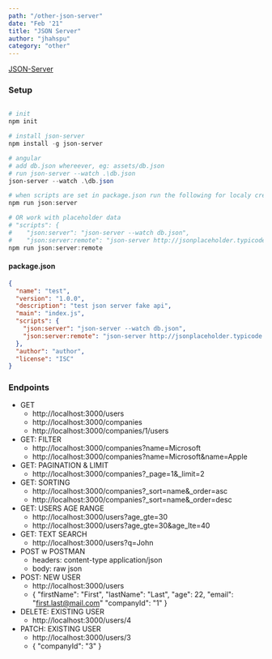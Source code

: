 ```yaml
---
path: "/other-json-server"
date: "Feb '21"
title: "JSON Server"
author: "jhahspu"
category: "other"
---
```



[JSON-Server](https://github.com/typicode/json-server)


### Setup

```powershell

# init
npm init

# install json-server
npm install -g json-server

# angular
# add db.json whereever, eg: assets/db.json
# run json-server --watch .\db.json
json-server --watch .\db.json

# when scripts are set in package.json run the following for localy created db.json
npm run json:server

# OR work with placeholder data
# "scripts": {
#    "json:server": "json-server --watch db.json",
#    "json:server:remote": "json-server http://jsonplaceholder.typicode.com/db"
npm run json:server:remote
```

#### package.json
```json
{
  "name": "test",
  "version": "1.0.0",
  "description": "test json server fake api",
  "main": "index.js",
  "scripts": {
    "json:server": "json-server --watch db.json",
    "json:server:remote": "json-server http://jsonplaceholder.typicode.com/db"
  },
  "author": "author",
  "license": "ISC"
}
```


#####


### Endpoints

+ GET
  - http://localhost:3000/users
  - http://localhost:3000/companies
  - http://localhost:3000/companies/1/users
+ GET: FILTER
  - http://localhost:3000/companies?name=Microsoft
  - http://localhost:3000/companies?name=Microsoft&name=Apple
+ GET: PAGINATION & LIMIT
  - http://localhost:3000/companies?_page=1&_limit=2
+ GET: SORTING
  - http://localhost:3000/companies?_sort=name&_order=asc
  - http://localhost:3000/companies?_sort=name&_order=desc
+ GET: USERS AGE RANGE
  - http://localhost:3000/users?age_gte=30
  - http://localhost:3000/users?age_gte=30&age_lte=40
+ GET: TEXT SEARCH
  - http://localhost:3000/users?q=John
+ POST w POSTMAN 
  - headers: content-type application/json 
  - body: raw json
+ POST: NEW USER
  - http://localhost:3000/users
  - { "firstName": "First", "lastName": "Last", "age": 22, "email": "first.last@mail.com" "companyId": "1" }
+ DELETE: EXISTING USER
  - http://localhost:3000/users/4
+ PATCH: EXISTING USER
  - http://localhost:3000/users/3
  - { "companyId": "3" }

